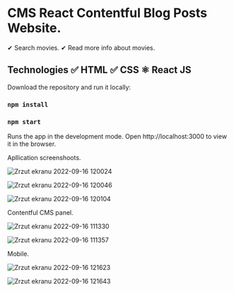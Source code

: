 # CMS React Contentful Blog Posts Website.

✔ Search movies.
✔ Read more info about movies.


## Technologies ✅ HTML ✅ CSS ⚛ React JS

Download the repository and run it locally:

### `npm install`

### `npm start`

Runs the app in the development mode.
Open http://localhost:3000 to view it in the browser.

Apllication screenshoots.

![Zrzut ekranu 2022-09-16 120024](https://user-images.githubusercontent.com/92208474/190616845-4be530d2-8d1c-46c6-8990-79b27045879e.jpg)

![Zrzut ekranu 2022-09-16 120046](https://user-images.githubusercontent.com/92208474/190616856-577e2a5b-d37e-45a2-b267-6b28ac547212.jpg)

![Zrzut ekranu 2022-09-16 120104](https://user-images.githubusercontent.com/92208474/190616860-d6b99e69-88fb-4d79-a6f8-9b1dea831861.jpg)

Contentful CMS panel.

![Zrzut ekranu 2022-09-16 111330](https://user-images.githubusercontent.com/92208474/190616888-01c61d33-54be-4789-90c1-91cd1de0dc54.jpg)

![Zrzut ekranu 2022-09-16 111357](https://user-images.githubusercontent.com/92208474/190616899-c2942552-52b3-4a7e-9256-e3f2bf97a411.jpg)

Mobile. 

![Zrzut ekranu 2022-09-16 121623](https://user-images.githubusercontent.com/92208474/190617084-30f09b2b-95c3-478e-976f-1cff6f40fb38.jpg)

![Zrzut ekranu 2022-09-16 121643](https://user-images.githubusercontent.com/92208474/190617104-b71049e0-f62d-434e-a9ac-eb0888e0ae4a.jpg)
